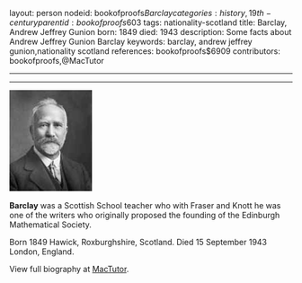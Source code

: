 layout: person
nodeid: bookofproofs$Barclay
categories: history,19th-century
parentid: bookofproofs$603
tags: nationality-scotland
title: Barclay, Andrew Jeffrey Gunion
born: 1849
died: 1943
description: Some facts about Andrew Jeffrey Gunion Barclay
keywords: barclay, andrew jeffrey gunion,nationality scotland
references: bookofproofs$6909
contributors: bookofproofs,@MacTutor

---


---

![Barclay.jpg](https://github.com/bookofproofs/bookofproofs.github.io/blob/main/_sources/_assets/images/portraits/Barclay.jpg?raw=true)

**Barclay** was a Scottish School teacher who with Fraser and Knott he was one of the writers who originally proposed the founding of the Edinburgh Mathematical Society.

Born 1849 Hawick, Roxburghshire, Scotland. Died 15 September 1943 London, England.


View full biography at [MacTutor](https://mathshistory.st-andrews.ac.uk/Biographies/Barclay/).